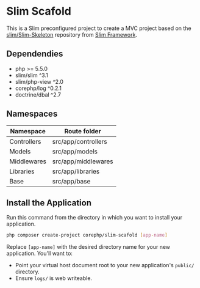 # Slim Scafold

This is a Slim preconfigured project to create a MVC project based on the [slim/Slim-Skeleton](https://github.com/slimphp/Slim-Skeleton) 
repository from [Slim Framework](https://www.slimframework.com/).

## Dependendies

* php >= 5.5.0
* slim/slim ^3.1
* slim/php-view ^2.0
* corephp/log ^0.2.1
* doctrine/dbal ^2.7

## Namespaces

| Namespace   | Route folder        |
|-------------|---------------------|
| Controllers | src/app/controllers |
| Models      | src/app/models      |
| Middlewares | src/app/middlewares |
| Libraries   | src/app/libraries   |
| Base        | src/app/base        |

## Install the Application

Run this command from the directory in which you want to install your application.

```bash
php composer create-project corephp/slim-scafold [app-name]
```

Replace ```[app-name]``` with the desired directory name for your new application. You'll want to:

* Point your virtual host document root to your new application's ```public/``` directory.
* Ensure ```logs/``` is web writeable.